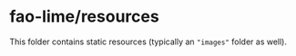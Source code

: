 # fao-lime/resources

This folder contains static resources (typically an `"images"` folder as well).

